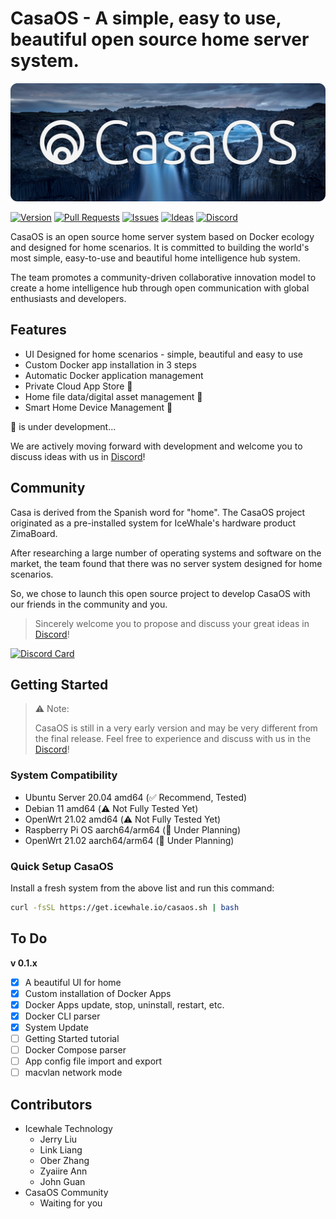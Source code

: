 # CasaOS - A simple, easy to use, beautiful open source home server system.

![CasaOS](https://github.com/IceWhaleTech/logo/raw/main/casaos/casaos_banner_aldeyjarfoss.png)

[![Version](https://img.shields.io/static/v1?label=CasaOS&message=v0.1.0&color=162453&style=flat-square)](https://github.com/IceWhaleTech/CasaOS)
[![Pull Requests](https://img.shields.io/github/issues-pr/IceWhaleTech/CasaOS?color=162453&style=flat-square)](https://github.com/IceWhaleTech/CasaOS/pulls)
[![Issues](https://img.shields.io/github/issues/IceWhaleTech/CasaOS?color=162453&style=flat-square)](https://github.com/IceWhaleTech/CasaOS/issues)
[![Ideas](https://img.shields.io/github/stars/IceWhaleTech/CasaOS?color=162453&logo=github&style=flat-square)](https://github.com/IceWhaleTech/CasaOS/stargazers)
[![Discord](https://img.shields.io/discord/884667213326463016?color=162453&label=Chat&logo=discord&logoColor=fff&style=flat-square)](https://discord.gg/Gx4BCEtHjx)

CasaOS is an open source home server system based on Docker ecology and designed for home scenarios. It is committed to building the world's most simple, easy-to-use and beautiful home intelligence hub system. 

The team promotes a community-driven collaborative innovation model to create a home intelligence hub through open communication with global enthusiasts and developers.


## Features

 - UI Designed for home scenarios - simple, beautiful and easy to use
 - Custom Docker app installation in 3 steps
 - Automatic Docker application management
 - Private Cloud App Store 🚧
 - Home file data/digital asset management 🚧
 - Smart Home Device Management 🚧

🚧 is under development...

We are actively moving forward with development and welcome you to discuss ideas with us in [Discord](https://discord.gg/Gx4BCEtHjx)!


## Community

Casa is derived from the Spanish word for "home".
The CasaOS project originated as a pre-installed system for IceWhale's hardware product ZimaBoard.

After researching a large number of operating systems and software on the market, the team found that there was no server system designed for home scenarios.

So, we chose to launch this open source project to develop CasaOS with our friends in the community and you.

> Sincerely welcome you to propose and discuss your great ideas in [Discord](https://discord.gg/Gx4BCEtHjx)!

[![Discord Card](https://discordapp.com/api/guilds/884667213326463016/widget.png?style=banner2)](https://discord.gg/Gx4BCEtHjx)


## Getting Started

> ⚠️ Note: 
> 
> CasaOS is still in a very early version and may be very different from the final release. Feel free to experience and discuss with us in the [Discord](https://discord.gg/Gx4BCEtHjx)!

### System Compatibility

 - Ubuntu Server 20.04 amd64 (✅ Recommend, Tested)
 - Debian 11 amd64 (⚠️ Not Fully Tested Yet)
 - OpenWrt 21.02 amd64 (⚠️ Not Fully Tested Yet)
 - Raspberry Pi OS aarch64/arm64 (🚧 Under Planning)
 - OpenWrt 21.02 aarch64/arm64 (🚧 Under Planning)

### Quick Setup CasaOS

Install a fresh system from the above list and run this command:

```sh
curl -fsSL https://get.icewhale.io/casaos.sh | bash
```

## To Do

**v 0.1.x**

 - [x] A beautiful UI for home
 - [x] Custom installation of Docker Apps
 - [x] Docker Apps update, stop, uninstall, restart, etc.
 - [x] Docker CLI parser
 - [x] System Update
 - [ ] Getting Started tutorial
 - [ ] Docker Compose parser
 - [ ] App config file import and export
 - [ ] macvlan network mode

## Contributors

- Icewhale Technology
  - Jerry Liu
  - Link Liang
  - Ober Zhang
  - Zyaiire Ann
  - John Guan
- CasaOS Community
  - Waiting for you